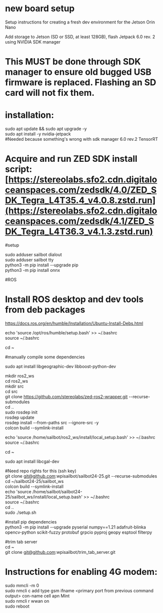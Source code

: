 # new board setup
Setup instructions for creating a fresh dev environment for the Jetson Orin Nano

Add storage to Jetson (SD or SSD, at least 128GB), flash Jetpack 6.0 rev. 2 using NVIDIA SDK manager
# This MUST be done through SDK manager to ensure old bugged USB firmware is replaced. Flashing an SD card will not fix them.

# installation:

sudo apt update && sudo apt upgrade -y<br>
sudo apt install -y nvidia-jetpack <br> #Needed because something's wrong with sdk manager 6.0 rev.2 TensorRT

# Acquire and run ZED SDK install script: [https://stereolabs.sfo2.cdn.digitaloceanspaces.com/zedsdk/4.0/ZED_SDK_Tegra_L4T35.4_v4.0.8.zstd.run](https://stereolabs.sfo2.cdn.digitaloceanspaces.com/zedsdk/4.1/ZED_SDK_Tegra_L4T36.3_v4.1.3.zstd.run)

#setup

sudo adduser sailbot dialout<br>
sudo adduser sailbot tty<br>
python3 -m pip install --upgrade pip<br>
python3 -m pip install onnx<br>

#ROS

# Install ROS desktop and dev tools from deb packages
https://docs.ros.org/en/humble/Installation/Ubuntu-Install-Debs.html

echo 'source /opt/ros/humble/setup.bash' >> ~/.bashrc<br>
source ~/.bashrc<br>

cd ~

#manually compile some dependencies

sudo apt install libgeographic-dev libboost-python-dev

mkdir ros2_ws<br>
cd ros2_ws<br>
mkdir src<br>
cd src<br>
git clone https://github.com/stereolabs/zed-ros2-wrapper.git --recurse-submodules<br>
cd ..<br>
sudo rosdep init<br>
rosdep update<br>
rosdep install --from-paths src --ignore-src -y<br>
colcon build --symlink-install<br>

echo 'source /home/sailbot/ros2_ws/install/local_setup.bash' >> ~/.bashrc<br>
source ~/.bashrc<br>

cd ~

sudo apt install libcgal-dev

#Need repo rights for this (ssh key)<br>
git clone git@github.com:wpisailbot/sailbot24-25.git --recurse-submodules<br>
cd  ~/sailbot24-25/sailbot_ws<br>
colcon build --symlink-install<br>
echo 'source /home/sailbot/sailbot24-25/sailbot_ws/install/local_setup.bash' >> ~/.bashrc<br>
source ~/.bashrc<br>
cd ..<br>
sudo ./setup.sh<br>

#install pip dependencies<br>
python3 -m pip install --upgrade pyserial numpy==1.21 adafruit-blinka opencv-python scikit-fuzzy protobuf grpcio pyproj geopy esptool filterpy

#trim tab server<br>
cd ~<br>
git clone git@github.com:wpisailbot/trim_tab_server.git<br>



# Instructions for enabling 4G modem:

sudo mmcli -m 0<br>
sudo nmcli c add type gsm ifname \<primary port from previous command output\> con-name cell apn Mint<br>
sudo nmcli r wwan on<br>
sudo reboot

